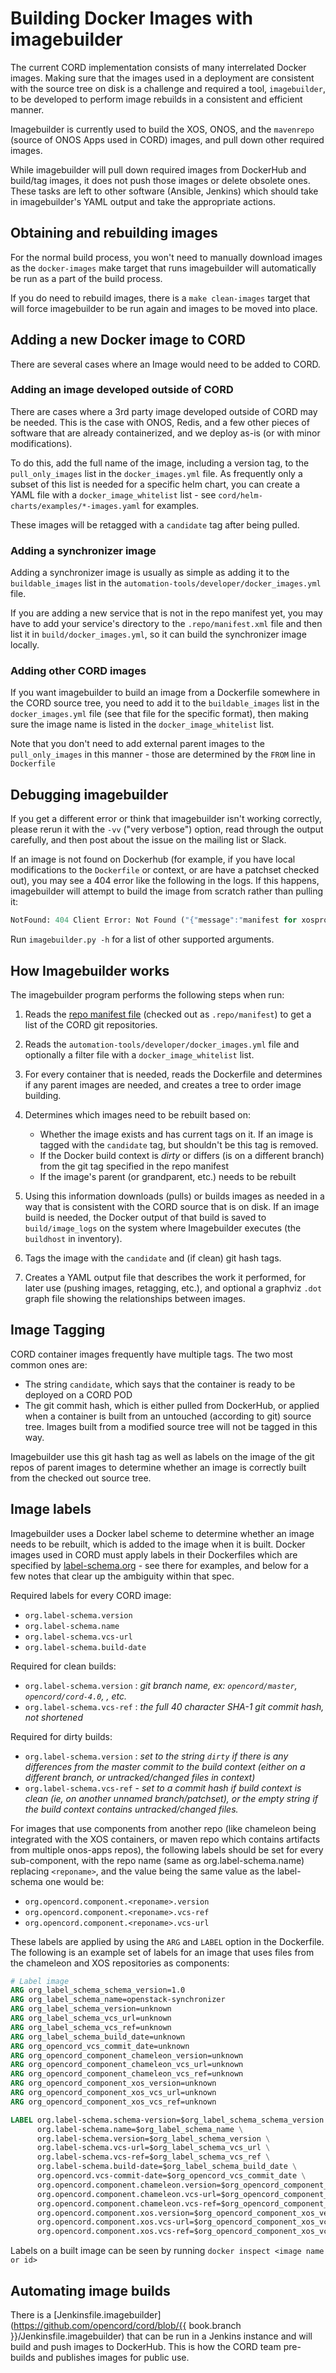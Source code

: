 # Building Docker Images with imagebuilder

The current CORD implementation consists of many interrelated Docker images.
Making sure that the images used in a deployment are consistent with the source
tree on disk is a challenge and required a tool, `imagebuilder`, to be
developed to perform image rebuilds in a consistent and efficient manner.

Imagebuilder is currently used to build the XOS, ONOS, and the `mavenrepo`
(source of ONOS Apps used in CORD) images, and pull down other required images.

While imagebuilder will pull down required images from DockerHub and build/tag
images, it does not push those images or delete obsolete ones.  These tasks are
left to other software (Ansible, Jenkins) which should take in imagebuilder's
YAML output and take the appropriate actions.

## Obtaining and rebuilding images

For the normal build process, you won't need to manually download images as the
`docker-images` make target that runs imagebuilder will automatically be run as
a part of the build process.

If you do need to rebuild images, there is a `make clean-images` target that
will force imagebuilder to be run again and images to be moved into place.

## Adding a new Docker image to CORD

There are several cases where an Image would need to be added to CORD.

### Adding an image developed outside of CORD

There are cases where a 3rd party image developed outside of CORD may be
needed. This is the case with ONOS, Redis, and a few other pieces of software
that are already containerized, and we deploy as-is (or with minor
modifications).

To do this, add the full name of the image, including a version tag, to the
`pull_only_images` list in the `docker_images.yml` file.   As frequently only a
subset of this list is needed for a specific helm chart, you can create a YAML
file with a `docker_image_whitelist` list - see
`cord/helm-charts/examples/*-images.yaml` for examples.

These images will be retagged with a `candidate` tag after being pulled.

### Adding a synchronizer image

Adding a synchronizer image is usually as simple as adding it to the
`buildable_images` list in the `automation-tools/developer/docker_images.yml`
file.

If you are adding a new service that is not in the repo manifest yet, you may
have to add your service's directory to the `.repo/manifest.xml` file and then
list it in `build/docker_images.yml`, so it can build the synchronizer image
locally.

### Adding other CORD images

If you want imagebuilder to build an image from a Dockerfile somewhere in the
CORD source tree, you need to add it to the `buildable_images` list in the
`docker_images.yml` file (see that file for the specific format), then making
sure the image name is listed in the `docker_image_whitelist` list.

Note that you don't need to add external parent images to the
`pull_only_images` in this manner - those are determined by the `FROM` line in
`Dockerfile`

## Debugging imagebuilder

If you get a different error or  think that imagebuilder isn't working
correctly, please rerun it with the `-vv` ("very verbose") option, read through
the output carefully, and then post about the issue on the mailing list or
Slack.

If an image is not found on Dockerhub (for example, if you have local
modifications to the `Dockerfile` or context, or are have a patchset checked
out), you may see a 404 error like the following in the logs. If this happens,
imagebuilder will attempt to build the image from scratch rather than pulling
it:

```python
NotFound: 404 Client Error: Not Found ("{"message":"manifest for xosproject/xos-gui-extension-builder:<hash> not found"}")
```

Run `imagebuilder.py -h` for a list of other supported arguments.

## How Imagebuilder works

The imagebuilder program performs the following steps when run:

1. Reads the [repo manifest file](https://github.com/opencord/manifest/blob/master/default.xml)
   (checked out as `.repo/manifest`) to get a list of the CORD git repositories.

2. Reads the `automation-tools/developer/docker_images.yml` file and optionally
   a filter file with a `docker_image_whitelist` list.

3. For every container that is needed, reads the Dockerfile and determines if
   any parent images are needed, and creates a tree to order image building.

4. Determines which images need to be rebuilt based on:

    * Whether the image exists and has current tags on it. If an image is
      tagged with the `candidate` tag, but shouldn't be this tag is removed.
    * If the Docker build context is *dirty* or differs (is on a different
      branch) from the git tag specified in the repo manifest
    * If the image's parent (or grandparent, etc.) needs to be rebuilt

5. Using this information downloads (pulls) or builds images as needed in a
   way that is consistent with the CORD source that is on disk.  If an image
   build is needed, the Docker output of that build is saved to
   `build/image_logs` on the system where Imagebuilder executes (the
   `buildhost` in inventory).

6. Tags the image with the `candidate` and (if clean) git hash tags.

7. Creates a YAML output file that describes the work it performed, for later
   use (pushing images, retagging, etc.), and optional a graphviz `.dot` graph
   file showing the relationships between images.

## Image Tagging

CORD container images frequently have multiple tags. The two most common ones
are:

* The string `candidate`, which says that the container is ready to be deployed
  on a CORD POD
* The git commit hash, which is either pulled from DockerHub, or applied when a
  container is built from an untouched (according to git) source tree.  Images
  built from a modified source tree will not be tagged in this way.

Imagebuilder use this git hash tag as well as labels on the image of the git
repos of parent images to determine whether an image is correctly built from
the checked out source tree.

## Image labels

Imagebuilder uses a Docker label scheme to determine whether an image needs to
be rebuilt, which is added to the image when it is built.  Docker images used
in CORD must apply labels in their Dockerfiles which are specified by
[label-schema.org](http://label-schema.org) - see there for examples, and below
for a few notes that clear up the ambiguity within that spec.

Required labels for every CORD image:

* `org.label-schema.version`
* `org.label-schema.name`
* `org.label-schema.vcs-url`
* `org.label-schema.build-date`

Required for clean builds:

* `org.label-schema.version` : *git branch name, ex: `opencord/master`,
  `opencord/cord-4.0`, , etc.*
* `org.label-schema.vcs-ref` : *the full 40 character SHA-1 git commit hash,
  not shortened*

Required for dirty builds:

* `org.label-schema.version` : *set to the string `dirty` if there is any
  differences from the master commit to the build context (either on a
  different branch, or untracked/changed files in context)*
* `org.label-schema.vcs-ref` - *set to a commit hash if build context is clean
  (ie, on another unnamed branch/patchset), or the empty string if the build
  context contains untracked/changed files.*

For images that use components from another repo (like chameleon being
integrated with the XOS containers, or maven repo which contains artifacts from
multiple onos-apps repos), the following labels should be set for every
sub-component, with the repo name (same as org.label-schema.name) replacing
`<reponame>`, and the value being the same value as the label-schema
one would be:

* `org.opencord.component.<reponame>.version`
* `org.opencord.component.<reponame>.vcs-ref`
* `org.opencord.component.<reponame>.vcs-url`

These labels are applied by using the `ARG` and `LABEL` option in the
Dockerfile. The following is an example set of labels for an image that uses
files from the chameleon and XOS repositories as components:

```dockerfile
# Label image
ARG org_label_schema_schema_version=1.0
ARG org_label_schema_name=openstack-synchronizer
ARG org_label_schema_version=unknown
ARG org_label_schema_vcs_url=unknown
ARG org_label_schema_vcs_ref=unknown
ARG org_label_schema_build_date=unknown
ARG org_opencord_vcs_commit_date=unknown
ARG org_opencord_component_chameleon_version=unknown
ARG org_opencord_component_chameleon_vcs_url=unknown
ARG org_opencord_component_chameleon_vcs_ref=unknown
ARG org_opencord_component_xos_version=unknown
ARG org_opencord_component_xos_vcs_url=unknown
ARG org_opencord_component_xos_vcs_ref=unknown

LABEL org.label-schema.schema-version=$org_label_schema_schema_version \
      org.label-schema.name=$org_label_schema_name \
      org.label-schema.version=$org_label_schema_version \
      org.label-schema.vcs-url=$org_label_schema_vcs_url \
      org.label-schema.vcs-ref=$org_label_schema_vcs_ref \
      org.label-schema.build-date=$org_label_schema_build_date \
      org.opencord.vcs-commit-date=$org_opencord_vcs_commit_date \
      org.opencord.component.chameleon.version=$org_opencord_component_chameleon_version \
      org.opencord.component.chameleon.vcs-url=$org_opencord_component_chameleon_vcs_url \
      org.opencord.component.chameleon.vcs-ref=$org_opencord_component_chameleon_vcs_ref \
      org.opencord.component.xos.version=$org_opencord_component_xos_version \
      org.opencord.component.xos.vcs-url=$org_opencord_component_xos_vcs_url \
      org.opencord.component.xos.vcs-ref=$org_opencord_component_xos_vcs_ref
```

Labels on a built image can be seen by running `docker inspect <image name or id>`

## Automating image builds

There is a [Jenkinsfile.imagebuilder](https://github.com/opencord/cord/blob/{{
book.branch }}/Jenkinsfile.imagebuilder) that can be run in a Jenkins
instance and will build and push images to DockerHub. This is how the CORD
team pre-builds and publishes images for public use.

